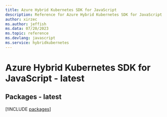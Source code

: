 ```yaml
---
title: Azure Hybrid Kubernetes SDK for JavaScript
description: Reference for Azure Hybrid Kubernetes SDK for JavaScript
author: xirzec
ms.author: jeffish
ms.data: 07/20/2023
ms.topic: reference
ms.devlang: javascript
ms.service: hybridkubernetes
---
```

# Azure Hybrid Kubernetes SDK for JavaScript - latest
## Packages - latest
[!INCLUDE [packages](hybrid-kubernetes-index.md)]